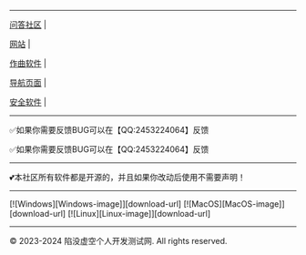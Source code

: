 
-----------------------------------------------
[问答社区](https://answer.xianmoxukong.top/) |

[网站](https://xianmoxukong.top/)  |

[作曲软件](https://cidaiji.com/)  |

[导航页面](https://xianmoxukong.top/download/apps/)  |

[安全软件](https://bobouge.com) |


----------------------------------------------
✅如果你需要反馈BUG可以在【QQ:2453224064】反馈

✅如果你需要反馈BUG可以在【QQ:2453224064】反馈

---------------------------------------------

💕本社区所有软件都是开源的，并且如果你改动后使用不需要声明！

********************************************
[![Windows][Windows-image]][download-url]
[![MacOS][MacOS-image]][download-url]
[![Linux][Linux-image]][download-url]
********************************************
© 2023-2024 陷没虚空个人开发测试网. All rights reserved.
